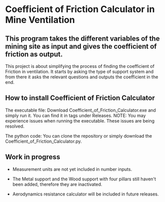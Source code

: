# Coefficient of Friction Calculator in Mine Ventilation

## This program takes the different variables of the mining site as input and gives the coefficient of friction as output.

This project is about simplifying the process of finding the coefficient of Friction in ventilation. It starts by asking the type of support system and from there it asks the relevant questions and outputs the coefficient in the end.

## How to install Coefficient of Friction Calculator

The executable file:
Download Coefficient_of_Friction_Calculator.exe and simply run it. You can find it in tags under Releases.
NOTE: You may experience issues when running the executable. These issues are being resolved.

The python code:
You can clone the repository or simply download the Coefficient_of_Friction_Calculator.py.

## Work in progress

* Measurement units are not yet included in number inputs.

* The Metal support and the Wood support with four pillars still haven't been added, therefore they are inactivated.

* Aerodynamics resistance calculator will be included in future releases.
